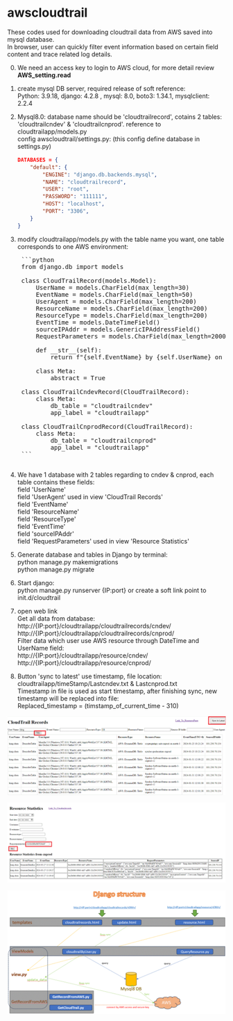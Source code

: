 # awscloudtrail 
These codes used for downloading cloudtrail data from AWS saved into mysql database.<br>
In browser, user can quickly filter event information based on certain field content and trace related log details.<br>

0. We need an access key to login to AWS cloud, for more detail review **AWS_setting.read**

1. create mysql DB server, required release of soft reference: <br>
    Python: 3.9.18, django: 4.2.8 , mysql: 8.0, boto3: 1.34.1, mysqlclient: 2.2.4

2. Mysql8.0: database name should be 'cloudtrailrecord', cotains 2 tables: <br>
    'cloudtrailcndev' & 'cloudtrailcnprod'. reference to cloudtrailapp/models.py<br>
    config awscloudtrail/settings.py:  (this config define database in settings.py)
    ```json
    DATABASES = {
        "default": {
            "ENGINE": "django.db.backends.mysql",
            "NAME": "cloudtrailrecord",
            "USER": "root",
            "PASSWORD": "111111",
            "HOST": "localhost",
            "PORT": "3306",
        }
    } 


3. modify cloudtrailapp/models.py with the table name you want, one table corresponds to one AWS environment:
    <pre>
    ```python
    from django.db import models

    class CloudTrailRecord(models.Model):
        UserName = models.CharField(max_length=30)
        EventName = models.CharField(max_length=50)
        UserAgent = models.CharField(max_length=200)
        ResourceName = models.CharField(max_length=200)
        ResourceType = models.CharField(max_length=200)
        EventTime = models.DateTimeField()
        sourceIPAddr = models.GenericIPAddressField()
        RequestParameters = models.CharField(max_length=2000, blank=True)

        def __str__(self):
            return f"{self.EventName} by {self.UserName} on {self.EventTime}"

        class Meta:
            abstract = True

    class CloudTrailCndevRecord(CloudTrailRecord):
        class Meta:
            db_table = "cloudtrailcndev"
            app_label = "cloudtrailapp"

    class CloudTrailCnprodRecord(CloudTrailRecord):
        class Meta:
            db_table = "cloudtrailcnprod"
            app_label = "cloudtrailapp"
    ```
    </pre>

4.  We have 1 database with 2 tables regarding to cndev & cnprod, each table contains these fields:<br>
    field 'UserName'<br>
    field 'UserAgent' used in view 'CloudTrail Records'<br>
    field 'EventName'<br>
    field 'ResourceName'<br>
    field 'ResourceType'<br>
    field 'EventTime'<br>
    field 'sourceIPAddr'<br>
    field 'RequestParameters' used in view 'Resource Statistics'<br>

5. Generate database and tables in Django by terminal: <br>
   python manage.py makemigrations <br>
   python manage.py migrate

6. Start django: <br>
   python manage.py runserver {IP:port} or create a soft link point to init.d/cloudtrail

7. open web link<br>
   Get all data from database:<br>
   http://{IP:port}/cloudtrailapp/cloudtrailrecords/cndev/ <br>
   http://{IP:port}/cloudtrailapp/cloudtrailrecords/cnprod/ <br>
   Filter data which user use AWS resource through DateTime and UserName field:<br>
   http://{IP:port}/cloudtrailapp/resource/cndev/ <br>
   http://{IP:port}/cloudtrailapp/resource/cnprod/ <br>

8. Button 'sync to latest' use timestamp, file location: cloudtrailapp/timeStamp/Lastcndev.txt & Lastcnprod.txt<br>
   Timestamp in file is used as start timestamp, after finishing sync, new timestamp will be replaced into file:<br>
   Replaced_timestamp = (timstamp_of_current_time - 310)<br>

![Code Demo](./images/Main.gif)<br>

![Code Demo](./images/resource.gif)<br>

![Code Demo](./images/structure.gif)<br>